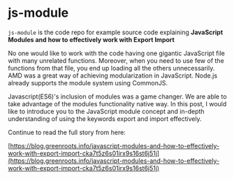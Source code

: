 # js-module

`js-module` is the code repo for example source code explaining **JavaScript Modules and how to effectively work with Export Import**

No one would like to work with the code having one gigantic JavaScript file with many unrelated functions. Moreover, when you need to use few of the functions from that file, you end up loading all the others unnecessarily. AMD was a great way of achieving modularization in JavaScript. Node.js already supports the module system using CommonJS.

Javascript(ES6)'s inclusion of modules was a game changer. We are able to take advantage of the modules functionality native way. In this post, I would like to introduce you to the JavaScript module concept and in-depth understanding of using the keywords export and import effectively.

Continue to read the full story from here:

[https://blog.greenroots.info/javascript-modules-and-how-to-effectively-work-with-export-import-cka7t5z6s01irx9s16st6j51j](https://blog.greenroots.info/javascript-modules-and-how-to-effectively-work-with-export-import-cka7t5z6s01irx9s16st6j51j)
